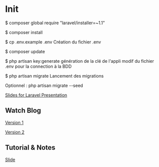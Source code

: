 # Init

$ composer global require "laravel/installer=~1.1"

$ composer install

$ cp .env.example .env
Création du fichier .env

$ composer update

$ php artisan key:generate
génération de la clé de l'appli
modif du fichier .env pour la connection à la BDD

$ php artisan migrate
Lancement des migrations

Optionnel : php artisan migrate --seed


[Slides for Laravel Presentation](https://slides.com/pixelspy/laravel-18#/)



## Watch Blog

[Version 1](https://github.com/pixelspy/watchblog/blob/master/version1.md)


[Version 2](https://github.com/pixelspy/watchblog/blob/master/version2.md)

## Tutorial & Notes

[Slide](http://slides.com/pixelspy/laravel/)
